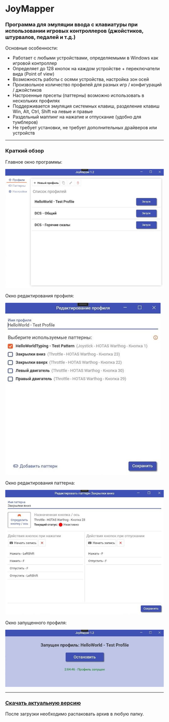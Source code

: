 # JoyMapper

### Программа для эмуляции ввода с клавиатуры при использовании игровых контроллеров (джойстиков, штурвалов, педалей и т.д.)

Основные особенности:
+ Работает с любыми устройствами, определяемыми в Windows как игровой контроллер
+ Определяет до 128 кнопок на каждом устройстве + переключатели вида (Point of view)
+ Возможность работы с осями устройства, настройка зон осей
+ Произвольное количество профилей для разных игр / конфигураций / джойстиков
+ Настроенные пресеты (паттерны) возможно использовать в нескольких профилях
+ Поддерживается эмуляция системных клавиш, разделение клавиш Win, Alt, Ctrl, Shift на левые и правые
+ Раздельный маппинг на нажатие и отпускание (удобно для тумблеров)
+ Не требует установки, не требует дополнительных драйверов или устройств

---

### Краткий обзор

Главное окно программы:

![Главное окно программы](https://github.com/tjden88/JoyMapper/blob/master/JoyMapper/Help/MainWindow.jpg)

Окно редактирования профиля:

![Окно редактирования профиля](https://github.com/tjden88/JoyMapper/blob/master/JoyMapper/Help/EditProfileWindow.jpg)

Окно редактирования паттерна:

![Окно редактирования паттерна](https://github.com/tjden88/JoyMapper/blob/master/JoyMapper/Help/EditPatternWindow.jpg)

Окно запущенного профиля:

![Окно запущенного профиля](https://github.com/tjden88/JoyMapper/blob/master/JoyMapper/Help/StartedProfile.jpg)

---

### [Скачать актуальную версию](https://github.com/tjden88/JoyMapper/releases/download/Release/JoyMapper.zip)

После загрузки необходимо распаковать архив в любую папку.
